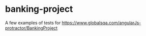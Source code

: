 # banking-project
A few examples of tests for https://www.globalsqa.com/angularJs-protractor/BankingProject
